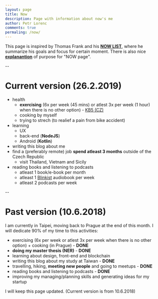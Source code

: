 ```yaml
---
layout: page
title: Now
description: Page with information about now's me
author: Petr Lorenc
comments: true
permaling: /now/
---
```


This page is inspired by Thomas Frank and his <a href="https://collegeinfogeek.com/now/">**NOW LIST**</a>, where he summarize his goals and focus for certain moment. There is also nice <a href="https://nownownow.com/about">**explanantion**</a> of purpose for "NOW page".

--

# Current version (26.2.2019)

 * health
   * **exercising** (6x per week (45 mins) or atlest 3x per week (1 hour) when there is no other option) - <a href="http://www.kb5.cz/">KB5 (CZ)</a>
   * cooking by myself
   * trying to strech (to realief a pain from bike accident)
 * learning
   * UX
   * back-end (**NodeJS**)
   * Android (**Kotlin**)
 * writing this blog about me
 * find a (preferably remote) job
 **spend atleast 3 months** outside of the Czech Republic
   * visit Thailand, Vietnam and Sicily
 * reading books and listening to podcasts
   * atleast 1 book/e-book per month
   * atleast 1 <a href="https://www.blinkist.com/">Blinkist</a> audiobook per week
   * atleast 2 podcasts per week

--

# Past version (10.6.2018)

I am currently in Taipei, moving back to Prague at the end of this month. I will dedicate 90% of my time to this activities:

 * exercising (6x per week or atlest 3x per week when there is no other option) + cooking (in Prague) - **DONE**
 * **doing my master thesis (NER)** - **DONE**
 * learning about design, front-end and blockchain
 * writing this blog about my study at Taiwan - **DONE**
 * travelling, hiking, **meeting new people** and going to meetups - **DONE**
 * reading books and listening to podcasts - **DONE**
 * improving my managing/planning skills and generating ideas for my startup

I will keep this page updated. (Current version is from 10.6.2018)






